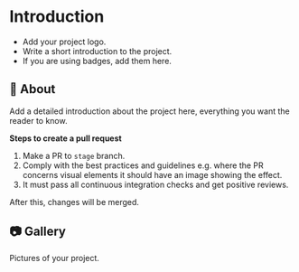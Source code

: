 # Introduction
- Add your project logo.
- Write a short introduction to the project.
- If you are using badges, add them here.

##  :beginner: About
Add a detailed introduction about the project here, everything you want the reader to know.

**Steps to create a pull request**

1. Make a PR to `stage` branch.
2. Comply with the best practices and guidelines e.g. where the PR concerns visual elements it should have an image showing the effect.
3. It must pass all continuous integration checks and get positive reviews.

After this, changes will be merged.

##  :camera: Gallery
Pictures of your project.

